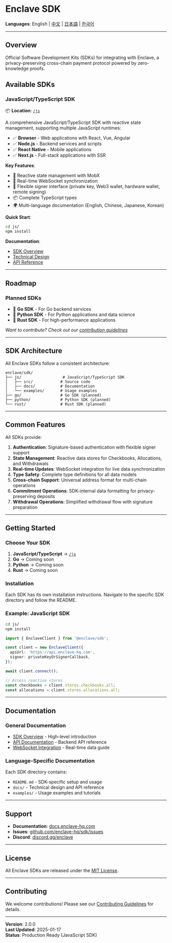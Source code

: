 # Enclave SDK

**Languages**: English | [中文](./README.zh-CN.md) | [日本語](./README.ja.md) | [한국어](./README.ko.md)

---

## Overview

Official Software Development Kits (SDKs) for integrating with Enclave, a privacy-preserving cross-chain payment protocol powered by zero-knowledge proofs.

## Available SDKs

### JavaScript/TypeScript SDK

📦 **Location**: [`/js`](./js/)

A comprehensive JavaScript/TypeScript SDK with reactive state management, supporting multiple JavaScript runtimes:

- ✅ **Browser** - Web applications with React, Vue, Angular
- ✅ **Node.js** - Backend services and scripts
- ✅ **React Native** - Mobile applications
- ✅ **Next.js** - Full-stack applications with SSR

**Key Features**:
- 🔄 Reactive state management with MobX
- 🔌 Real-time WebSocket synchronization
- 🔐 Flexible signer interface (private key, Web3 wallet, hardware wallet, remote signing)
- 📦 Complete TypeScript types
- 🌍 Multi-language documentation (English, Chinese, Japanese, Korean)

**Quick Start**:
```bash
cd js/
npm install
```

**Documentation**:
- [SDK Overview](./js/docs/SDK_OVERVIEW.md)
- [Technical Design](./js/docs/SDK_JS_DESIGN.md)
- [API Reference](./js/docs/SDK_API_MAPPING.md)

---

## Roadmap

### Planned SDKs

- 🔄 **Go SDK** - For Go backend services
- 🔄 **Python SDK** - For Python applications and data science
- 🔄 **Rust SDK** - For high-performance applications

*Want to contribute? Check out our [contribution guidelines](../CONTRIBUTING.md)*

---

## SDK Architecture

All Enclave SDKs follow a consistent architecture:

```
enclave/sdk/
├── js/                  # JavaScript/TypeScript SDK
│   ├── src/            # Source code
│   ├── docs/           # Documentation
│   └── examples/       # Usage examples
├── go/                 # Go SDK (planned)
├── python/             # Python SDK (planned)
└── rust/               # Rust SDK (planned)
```

---

## Common Features

All SDKs provide:

1. **Authentication**: Signature-based authentication with flexible signer support
2. **State Management**: Reactive data stores for Checkbooks, Allocations, and Withdrawals
3. **Real-time Updates**: WebSocket integration for live data synchronization
4. **Type Safety**: Complete type definitions for all data models
5. **Cross-chain Support**: Universal address format for multi-chain operations
6. **Commitment Operations**: SDK-internal data formatting for privacy-preserving deposits
7. **Withdrawal Operations**: Simplified withdrawal flow with signature preparation

---

## Getting Started

### Choose Your SDK

1. **JavaScript/TypeScript** → [`/js`](./js/)
2. **Go** → Coming soon
3. **Python** → Coming soon
4. **Rust** → Coming soon

### Installation

Each SDK has its own installation instructions. Navigate to the specific SDK directory and follow the README.

### Example: JavaScript SDK

```bash
cd js/
npm install
```

```typescript
import { EnclaveClient } from '@enclave/sdk';

const client = new EnclaveClient({
  apiUrl: 'https://api.enclave-hq.com',
  signer: privateKeyOrSignerCallback,
});

await client.connect();

// Access reactive stores
const checkbooks = client.stores.checkbooks.all;
const allocations = client.stores.allocations.all;
```

---

## Documentation

### General Documentation
- [SDK Overview](./js/docs/SDK_OVERVIEW.md) - High-level introduction
- [API Documentation](../backend/API_DOCUMENTATION.md) - Backend API reference
- [WebSocket Integration](../backend/WEBSOCKET_INTEGRATION.md) - Real-time data guide

### Language-Specific Documentation
Each SDK directory contains:
- `README.md` - SDK-specific setup and usage
- `docs/` - Technical design and API reference
- `examples/` - Usage examples and tutorials

---

## Support

- **Documentation**: [docs.enclave-hq.com](https://docs.enclave-hq.com)
- **Issues**: [github.com/enclave-hq/sdk/issues](https://github.com/enclave-hq/sdk/issues)
- **Discord**: [discord.gg/enclave](https://discord.gg/enclave)

---

## License

All Enclave SDKs are released under the [MIT License](./LICENSE).

---

## Contributing

We welcome contributions! Please see our [Contributing Guidelines](../CONTRIBUTING.md) for details.

---

**Version**: 2.0.0  
**Last Updated**: 2025-01-17  
**Status**: Production Ready (JavaScript SDK)

